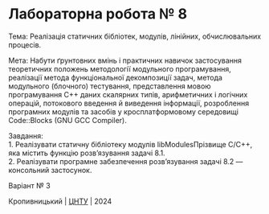 ﻿# Лабораторна робота № 8

Тема: Реалізація статичних бібліотек, модулів, лінійних, обчислювальних процесів.

Мета: Набути ґрунтовних вмінь і практичних
навичок застосування теоретичних положень методології модульного
програмування, реалізації метода функціональної декомпозиції
задач, метода модульного (блочного) тестування, представлення
мовою програмування С++ даних скалярних типів, арифметичних і
логічних операцій, потокового введення й виведення інформації,
розроблення програмних модулів та засобів у кросплатформовому
середовищі Code::Blocks (GNU GCC Compiler). 

Завдання:         
         1. Реалізувати статичну бібліотеку модулів libModulesПрізвище C/C++, яка містить функцію розв’язування задачі 8.1.       
         2. Реалізувати програмне забезпечення розв’язування задачі 8.2 — консольний застосунок.

Варіант № 3


Кропивницький | <a href="http://www.kntu.kr.ua/">ЦНТУ</a> | 2024
